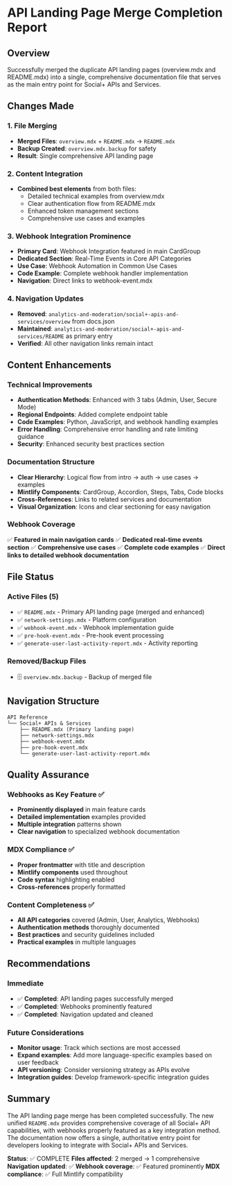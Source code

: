 # API Landing Page Merge Completion Report

## Overview
Successfully merged the duplicate API landing pages (overview.mdx and README.mdx) into a single, comprehensive documentation file that serves as the main entry point for Social+ APIs and Services.

## Changes Made

### 1. File Merging
- **Merged Files**: `overview.mdx` + `README.mdx` → `README.mdx`
- **Backup Created**: `overview.mdx.backup` for safety
- **Result**: Single comprehensive API landing page

### 2. Content Integration
- **Combined best elements** from both files:
  - Detailed technical examples from overview.mdx
  - Clear authentication flow from README.mdx
  - Enhanced token management sections
  - Comprehensive use cases and examples

### 3. Webhook Integration Prominence
- **Primary Card**: Webhook Integration featured in main CardGroup
- **Dedicated Section**: Real-Time Events in Core API Categories
- **Use Case**: Webhook Automation in Common Use Cases
- **Code Example**: Complete webhook handler implementation
- **Navigation**: Direct links to webhook-event.mdx

### 4. Navigation Updates
- **Removed**: `analytics-and-moderation/social+-apis-and-services/overview` from docs.json
- **Maintained**: `analytics-and-moderation/social+-apis-and-services/README` as primary entry
- **Verified**: All other navigation links remain intact

## Content Enhancements

### Technical Improvements
- **Authentication Methods**: Enhanced with 3 tabs (Admin, User, Secure Mode)
- **Regional Endpoints**: Added complete endpoint table
- **Code Examples**: Python, JavaScript, and webhook handling examples
- **Error Handling**: Comprehensive error handling and rate limiting guidance
- **Security**: Enhanced security best practices section

### Documentation Structure
- **Clear Hierarchy**: Logical flow from intro → auth → use cases → examples
- **Mintlify Components**: CardGroup, Accordion, Steps, Tabs, Code blocks
- **Cross-References**: Links to related services and documentation
- **Visual Organization**: Icons and clear sectioning for easy navigation

### Webhook Coverage
✅ **Featured in main navigation cards**
✅ **Dedicated real-time events section**
✅ **Comprehensive use cases**
✅ **Complete code examples**
✅ **Direct links to detailed webhook documentation**

## File Status

### Active Files (5)
- ✅ `README.mdx` - Primary API landing page (merged and enhanced)
- ✅ `network-settings.mdx` - Platform configuration
- ✅ `webhook-event.mdx` - Webhook implementation guide
- ✅ `pre-hook-event.mdx` - Pre-hook event processing
- ✅ `generate-user-last-activity-report.mdx` - Activity reporting

### Removed/Backup Files
- 🗄️ `overview.mdx.backup` - Backup of merged file

## Navigation Structure
```
API Reference
└── Social+ APIs & Services
    ├── README.mdx (Primary landing page)
    ├── network-settings.mdx
    ├── webhook-event.mdx
    ├── pre-hook-event.mdx
    └── generate-user-last-activity-report.mdx
```

## Quality Assurance

### Webhooks as Key Feature ✅
- **Prominently displayed** in main feature cards
- **Detailed implementation** examples provided
- **Multiple integration** patterns shown
- **Clear navigation** to specialized webhook documentation

### MDX Compliance ✅
- **Proper frontmatter** with title and description
- **Mintlify components** used throughout
- **Code syntax** highlighting enabled
- **Cross-references** properly formatted

### Content Completeness ✅
- **All API categories** covered (Admin, User, Analytics, Webhooks)
- **Authentication methods** thoroughly documented
- **Best practices** and security guidelines included
- **Practical examples** in multiple languages

## Recommendations

### Immediate
- ✅ **Completed**: API landing pages successfully merged
- ✅ **Completed**: Webhooks prominently featured
- ✅ **Completed**: Navigation updated and cleaned

### Future Considerations
- **Monitor usage**: Track which sections are most accessed
- **Expand examples**: Add more language-specific examples based on user feedback
- **API versioning**: Consider versioning strategy as APIs evolve
- **Integration guides**: Develop framework-specific integration guides

## Summary
The API landing page merge has been completed successfully. The new unified `README.mdx` provides comprehensive coverage of all Social+ API capabilities, with webhooks properly featured as a key integration method. The documentation now offers a single, authoritative entry point for developers looking to integrate with Social+ APIs and Services.

**Status**: ✅ COMPLETE
**Files affected**: 2 merged → 1 comprehensive
**Navigation updated**: ✅ 
**Webhook coverage**: ✅ Featured prominently
**MDX compliance**: ✅ Full Mintlify compatibility
